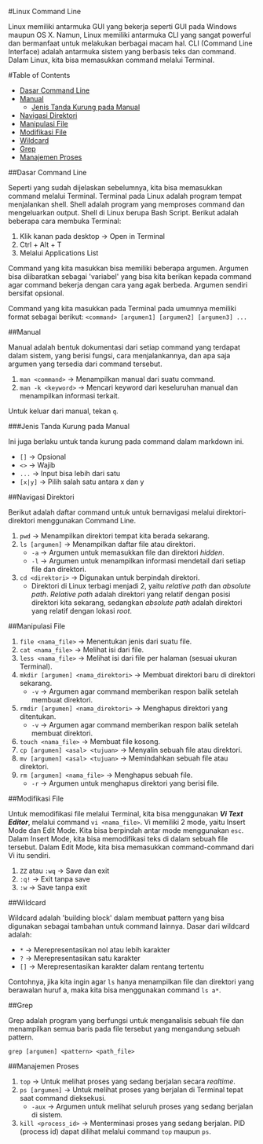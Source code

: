 <!-- Required extensions: mdx_math(enable_dollar_delimiter=1) -->

#Linux Command Line

Linux memiliki antarmuka GUI yang bekerja seperti GUI pada Windows maupun OS X. Namun, Linux memiliki antarmuka CLI yang sangat powerful dan bermanfaat untuk melakukan berbagai macam hal. CLI (Command Line Interface) adalah antarmuka sistem yang berbasis teks dan command. Dalam Linux, kita bisa memasukkan command melalui Terminal. 

#Table of Contents

- [Dasar Command Line](#dasar-command-line)
- [Manual](#manual)
    - [Jenis Tanda Kurung pada Manual](#jenis-tanda-kurung-pada-manual)
- [Navigasi Direktori](#navigasi-direktori)
- [Manipulasi File](#manipulasi-file)
- [Modifikasi File](#modifikasi-file)
- [Wildcard](#wildcard)
- [Grep](#grep)
- [Manajemen Proses](#manajemen-proses)

##Dasar Command Line

Seperti yang sudah dijelaskan sebelumnya, kita bisa memasukkan command melalui Terminal. Terminal pada Linux adalah program tempat menjalankan shell. Shell adalah program yang memproses command dan mengeluarkan output. Shell di Linux berupa Bash Script. Berikut adalah beberapa cara membuka Terminal:

1. Klik kanan pada desktop -> Open in Terminal
2. Ctrl + Alt + T
3. Melalui Applications List

Command yang kita masukkan bisa memiliki beberapa argumen. Argumen bisa diibaratkan sebagai 'variabel' yang bisa kita berikan kepada command agar command bekerja dengan cara yang agak berbeda. Argumen sendiri bersifat opsional.

Command yang kita masukkan pada Terminal pada umumnya memiliki format sebagai berikut: `<command> [argumen1] [argumen2] [argumen3] ...`

##Manual

Manual adalah bentuk dokumentasi dari setiap command yang terdapat dalam sistem, yang berisi fungsi, cara menjalankannya, dan apa saja argumen yang tersedia dari command tersebut.

1. `man <command>` -> Menampilkan manual dari suatu command.
2. `man -k <keyword>` -> Mencari keyword dari keseluruhan manual dan menampilkan informasi terkait.

Untuk keluar dari manual, tekan `q`.

###Jenis Tanda Kurung pada Manual

Ini juga berlaku untuk tanda kurung pada command dalam markdown ini.

- `[]` -> Opsional
- `<>` -> Wajib
- `...` -> Input bisa lebih dari satu
- `[x|y]` -> Pilih salah satu antara x dan y

##Navigasi Direktori

Berikut adalah daftar command untuk untuk bernavigasi melalui direktori-direktori menggunakan Command Line.

1. `pwd` -> Menampilkan direktori tempat kita berada sekarang.
2. `ls [argumen]` -> Menampilkan daftar file atau direktori.
    - `-a` -> Argumen untuk memasukkan file dan direktori _hidden_.
    - `-l` -> Argumen untuk menampilkan informasi mendetail dari setiap file dan direktori.
3. `cd <direktori>` -> Digunakan untuk berpindah direktori.
    - Direktori di Linux terbagi menjadi 2, yaitu _relative path_ dan _absolute path_. _Relative path_ adalah direktori yang relatif dengan posisi direktori kita sekarang, sedangkan _absolute path_ adalah direktori yang relatif dengan lokasi _root_.

##Manipulasi File

1. `file <nama_file>` -> Menentukan jenis dari suatu file.
2. `cat <nama_file>` -> Melihat isi dari file.
3. `less <nama_file>` -> Melihat isi dari file per halaman (sesuai ukuran Terminal).
2. `mkdir [argumen] <nama_direktori>` -> Membuat direktori baru di direktori sekarang.
    - `-v` -> Argumen agar command memberikan respon balik setelah membuat direktori.
3. `rmdir [argumen] <nama_direktori>` -> Menghapus direktori yang ditentukan.
    - `-v` -> Argumen agar command memberikan respon balik setelah membuat direktori.
4. `touch <nama_file>` -> Membuat file kosong.
5. `cp [argumen] <asal> <tujuan>` -> Menyalin sebuah file atau direktori.
6. `mv [argumen] <asal> <tujuan>` -> Memindahkan sebuah file atau direktori.
7. `rm [argumen] <nama_file>` -> Menghapus sebuah file.
    - `-r` -> Argumen untuk menghapus direktori yang berisi file.

##Modifikasi File

Untuk memodifikasi file melalui Terminal, kita bisa menggunakan ***Vi Text Editor***, melalui command `vi <nama_file>`. Vi memiliki 2 mode, yaitu Insert Mode dan Edit Mode. Kita bisa berpindah antar mode menggunakan `esc`. Dalam Insert Mode, kita bisa memodifikasi teks di dalam sebuah file tersebut. Dalam Edit Mode, kita bisa memasukkan command-command dari Vi itu sendiri.

1. `ZZ` atau `:wq` -> Save dan exit
2. `:q!` -> Exit tanpa save
3. `:w` -> Save tanpa exit

##Wildcard

Wildcard adalah 'building block' dalam membuat pattern yang bisa digunakan sebagai tambahan untuk command lainnya. Dasar dari wildcard adalah:

- `*` -> Merepresentasikan nol atau lebih karakter
- `?` -> Merepresentasikan satu karakter
- `[]` -> Merepresentasikan karakter dalam rentang tertentu

Contohnya, jika kita ingin agar `ls` hanya menampilkan file dan direktori yang berawalan huruf a, maka kita bisa menggunakan command `ls a*`.

##Grep

Grep adalah program yang berfungsi untuk menganalisis sebuah file dan menampilkan semua baris pada file tersebut yang mengandung sebuah pattern.

`grep [argumen] <pattern> <path_file>`

##Manajemen Proses

1. `top` -> Untuk melihat proses yang sedang berjalan secara *realtime*.
2. `ps [argumen]` -> Untuk melihat proses yang berjalan di Terminal tepat saat command dieksekusi.
    - `-aux` -> Argumen untuk melihat seluruh proses yang sedang berjalan di sistem.
3. `kill <process_id>` -> Menterminasi proses yang sedang berjalan. PID (process id) dapat dilihat melalui command `top` maupun `ps`.

